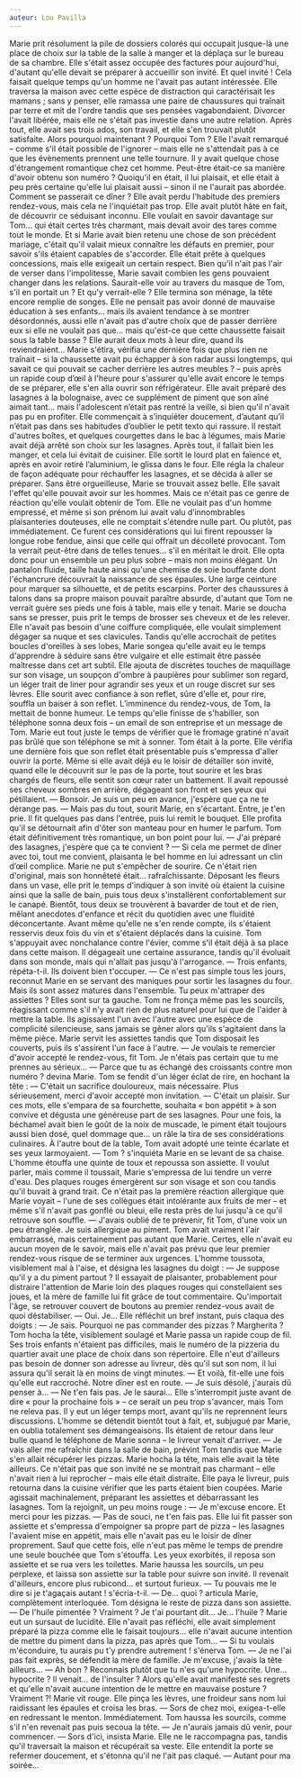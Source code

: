```yaml
---
auteur: Lou Pavilla
---
```


Marie prit résolument la pile de dossiers colorés qui occupait jusque-là une place de choix sur la table de la salle à manger et la déplaça sur le bureau de sa chambre. Elle s'était assez occupée des factures pour aujourd'hui, d'autant qu'elle devait se préparer à accueillir son invité. Et quel invité ! Cela faisait quelque temps qu'un homme ne l'avait pas autant intéressée. Elle traversa la maison avec cette espèce de distraction qui caractérisait les mamans ; sans y penser, elle ramassa une paire de chaussures qui traînait par terre et mit de l'ordre tandis que ses pensées vagabondaient. Divorcer l'avait libérée, mais elle ne s'était pas investie dans une autre relation. Après tout, elle avait ses trois ados, son travail, et elle s'en trouvait plutôt satisfaite.
Alors pourquoi maintenant ? Pourquoi Tom ? Elle l'avait remarqué – comme s'il était possible de l'ignorer – mais elle ne s'attendait pas à ce que les évènements prennent une telle tournure. Il y avait quelque chose d'étrangement romantique chez cet homme. Peut-être était-ce sa manière d'avoir obtenu son numéro ? Quoiqu'il en était, il lui plaisait, et elle était à peu près certaine qu'elle lui plaisait aussi – sinon il ne l'aurait pas abordée. Comment se passerait ce dîner ? Elle avait perdu l'habitude des premiers rendez-vous, mais cela ne l'inquiétait pas trop. Elle avait plutôt hâte en fait, de découvrir ce séduisant inconnu. Elle voulait en savoir davantage sur Tom... qui était certes très charmant, mais devait avoir des tares comme tout le monde. Et si Marie avait bien retenu une chose de son précédent mariage, c'était qu'il valait mieux connaître les défauts en premier, pour savoir s'ils étaient capables de s'accorder. Elle était prête à quelques concessions, mais elle exigeait un certain respect. Bien qu'il n'ait pas l'air de verser dans l'impolitesse, Marie savait combien les gens pouvaient changer dans les relations. Saurait-elle voir au travers du masque de Tom, s'il en portait un ? Et qu'y verrait-elle ?
Elle termina son ménage, la tête encore remplie de songes. Elle ne pensait pas avoir donné de mauvaise éducation à ses enfants... mais ils avaient tendance à se montrer désordonnés, aussi elle n'avait pas d'autre choix que de passer derrière eux si elle ne voulait pas que... mais qu'est-ce que cette chaussette faisait sous la table basse ? Elle aurait deux mots à leur dire, quand ils reviendraient...
Marie s'étira, vérifia une dernière fois que plus rien ne traînait – si la chaussette avait pu échapper à son radar aussi longtemps, qui savait ce qui pouvait se cacher derrière les autres meubles ? – puis après un rapide coup d’œil à l'heure pour s'assurer qu'elle avait encore le temps de se préparer, elle s'en alla ouvrir son réfrigérateur. Elle avait préparé des lasagnes à la bolognaise, avec ce supplément de piment que son aîné aimait tant... mais l'adolescent n’était pas rentré la veille, si bien qu'il n'avait pas pu en profiter. Elle commençait à s’inquiéter doucement, d’autant qu’il n’était pas dans ses habitudes d’oublier le petit texto qui rassure. Il restait d'autres boîtes, et quelques courgettes dans le bac à légumes, mais Marie avait déjà arrêté son choix sur les lasagnes. Après tout, il fallait bien les manger, et cela lui évitait de cuisiner. Elle sortit le lourd plat en faïence et, après en avoir retiré l’aluminium, le glissa dans le four. Elle régla la chaleur de façon adéquate pour réchauffer les lasagnes, et se décida à aller se préparer.
Sans être orgueilleuse, Marie se trouvait assez belle. Elle savait l'effet qu'elle pouvait avoir sur les hommes. Mais ce n'était pas ce genre de réaction qu'elle voulait obtenir de Tom. Elle ne voulait pas d'un homme empressé, et même si son prénom lui avait valu d’innombrables plaisanteries douteuses, elle ne comptait s'étendre nulle part. Ou plutôt, pas immédiatement. Ce furent ces considérations qui lui firent repousser la longue robe fendue, ainsi que celle qui offrait un décolleté provocant. Tom la verrait peut-être dans de telles tenues... s'il en méritait le droit. Elle opta donc pour un ensemble un peu plus sobre – mais non moins élégant. Un pantalon fluide, taille haute ainsi qu'une chemise de soie bouffante dont l'échancrure découvrait la naissance de ses épaules. Une large ceinture pour marquer sa silhouette, et de petits escarpins. Porter des chaussures à talons dans sa propre maison pouvait paraître absurde, d'autant que Tom ne verrait guère ses pieds une fois à table, mais elle y tenait.
Marie se doucha sans se presser, puis prit le temps de brosser ses cheveux et de les relever. Elle n'avait pas besoin d'une coiffure compliquée, elle voulait simplement dégager sa nuque et ses clavicules. Tandis qu'elle accrochait de petites boucles d'oreilles à ses lobes, Marie songea qu'elle avait eu le temps d'apprendre à séduire sans être vulgaire et elle estimait être passée maîtresse dans cet art subtil. Elle ajouta de discrètes touches de maquillage sur son visage, un soupçon d'ombre à paupières pour sublimer son regard, un léger trait de liner pour agrandir ses yeux et un rouge discret sur ses lèvres. Elle sourit avec confiance à son reflet, sûre d'elle et, pour rire, souffla un baiser à son reflet. L’imminence du rendez-vous, de Tom, la mettait de bonne humeur. Le temps qu'elle finisse de s'habiller, son téléphone sonna deux fois – un email de son entreprise et un message de Tom.
Marie eut tout juste le temps de vérifier que le fromage gratiné n'avait pas brûlé que son téléphone se mit à sonner. Tom était à la porte. Elle vérifia une dernière fois que son reflet était présentable puis s'empressa d'aller ouvrir la porte. Même si elle avait déjà eu le loisir de détailler son invité, quand elle le découvrit sur le pas de la porte, tout sourire et les bras chargés de fleurs, elle sentit son cœur rater un battement. Il avait repoussé ses cheveux sombres en arrière, dégageant son front et ses yeux qui pétillaient.
— Bonsoir. Je suis un peu en avance, j'espère que ça ne te dérange pas.
— Mais pas du tout, sourit Marie, en s'écartant. Entre, je t'en prie.
Il fit quelques pas dans l'entrée, puis lui remit le bouquet. Elle profita qu'il se détournait afin d'ôter son manteau pour en humer le parfum. Tom était définitivement très romantique, un bon point pour lui.
— J'ai préparé des lasagnes, j'espère que ça te convient ?
— Si cela me permet de dîner avec toi, tout me convient, plaisanta le bel homme en lui adressant un clin d’œil complice.
Marie ne put s'empêcher de sourire. Ce n'était rien d'original, mais son honnêteté était... rafraîchissante. Déposant les fleurs dans un vase, elle prit le temps d'indiquer à son invité où étaient la cuisine ainsi que la salle de bain, puis tous deux s'installèrent confortablement sur le canapé. Bientôt, tous deux se trouvèrent à bavarder de tout et de rien, mêlant anecdotes d'enfance et récit du quotidien avec une fluidité déconcertante. Avant même qu'elle ne s'en rende compte, ils s'étaient resservis deux fois du vin et s'étaient déplacés dans la cuisine. Tom s'appuyait avec nonchalance contre l'évier, comme s'il était déjà à sa place dans cette maison. Il dégageait une certaine assurance, tandis qu'il évoluait dans son monde, mais qui n'allait pas jusqu'à l'arrogance.
— Trois enfants, répéta-t-il. Ils doivent bien t'occuper.
— Ce n'est pas simple tous les jours, reconnut Marie en se servant des maniques pour sortir les lasagnes du four. Mais ils sont assez matures dans l'ensemble. Tu peux m'attraper des assiettes ? Elles sont sur ta gauche.
Tom ne fronça même pas les sourcils, réagissant comme s'il n'y avait rien de plus naturel pour lui que de l'aider à mettre la table. Ils agissaient l'un avec l'autre avec une espèce de complicité silencieuse, sans jamais se gêner alors qu'ils s'agitaient dans la même pièce. Marie servit les assiettes tandis que Tom disposait les couverts, puis ils s'assirent l'un face à l'autre.
— Je voulais te remercier d'avoir accepté le rendez-vous, fit Tom. Je n'étais pas certain que tu me prennes au sérieux...
— Parce que tu as échangé des croissants contre mon numéro ? devina Marie.
Tom se fendit d'un léger éclat de rire, en hochant la tête :
— C'était un sacrifice douloureux, mais nécessaire. Plus sérieusement, merci d'avoir accepté mon invitation.
— C'était un plaisir.
Sur ces mots, elle s'empara de sa fourchette, souhaita « bon appétit » à son convive et dégusta une généreuse part de ses lasagnes. Pour une fois, la béchamel avait bien le goût de la noix de muscade, le piment était toujours aussi bien dosé, quel dommage que... un râle la tira de ses considérations culinaires. À l'autre bout de la table, Tom avait adopté une teinte écarlate et ses yeux larmoyaient.
— Tom ? s'inquiéta Marie en se levant de sa chaise.
L'homme étouffa une quinte de toux et repoussa son assiette. Il voulut parler, mais comme il toussait, Marie s'empressa de lui tendre un verre d'eau. Des plaques rouges émergèrent sur son visage et son cou tandis qu'il buvait à grand trait. Ce n'était pas la première réaction allergique que Marie voyait – l'une de ses collègues était intolérante aux fruits de mer – et même s'il n'avait pas gonflé ou bleui, elle resta près de lui jusqu'à ce qu'il retrouve son souffle.
— J'avais oublié de te prévenir, fit Tom, d'une voix un peu étranglée. Je suis allergique au piment.
Tom avait vraiment l'air embarrassé, mais certainement pas autant que Marie. Certes, elle n'avait eu aucun moyen de le savoir, mais elle n'avait pas prévu que leur premier rendez-vous risque de se terminer aux urgences.
L'homme toussota, visiblement mal à l'aise, et désigna les lasagnes du doigt :
— Je suppose qu'il y a du piment partout ?
Il essayait de plaisanter, probablement pour distraire l'attention de Marie loin des plaques rouges qui constellaient ses joues, et la mère de famille lui fit grâce de tout commentaire. Qu'importait l'âge, se retrouver couvert de boutons au premier rendez-vous avait de quoi déstabiliser.
— Oui. Je...
Elle réfléchit un bref instant, puis claqua des doigts :
— Je sais. Pourquoi ne pas commander des pizzas ? Margherita ?
Tom hocha la tête, visiblement soulagé et Marie passa un rapide coup de fil. Ses trois enfants n'étaient pas difficiles, mais le numéro de la pizzeria du quartier avait une place de choix dans son répertoire. Elle n'eut d'ailleurs pas besoin de donner son adresse au livreur, dès qu'il sut son nom, il lui assura qu'il serait là en moins de vingt minutes.
— Et voilà, fit-elle une fois qu'elle eut raccroché. Notre dîner est en route.
— Je suis désolé, j'aurais dû penser à...
— Ne t'en fais pas. Je le saurai...
Elle s'interrompit juste avant de dire « pour la prochaine fois » – ce serait un peu trop s'avancer, mais Tom ne releva pas. Il y eut un léger temps mort, avant qu'ils ne reprennent leurs discussions. L'homme se détendit bientôt tout à fait, et, subjugué par Marie, en oublia totalement ses démangeaisons. Ils étaient de retour dans leur bulle quand le téléphone de Marie sonna – le livreur venait d'arriver.
— Je vais aller me rafraîchir dans la salle de bain, prévint Tom tandis que Marie s'en allait récupérer les pizzas.
Marie hocha la tête, mais elle avait la tête ailleurs. Ce n'était pas que son invité ne se montrait pas charmant – elle n'avait rien à lui reprocher – mais elle était distraite. Elle paya le livreur, puis retourna dans la cuisine vérifier que les parts étaient bien coupées. Marie agissait machinalement, préparant les assiettes et débarrassant les lasagnes. Tom la rejoignit, un peu moins rouge :
— Je m'excuse encore. Et merci pour les pizzas.
— Pas de souci, ne t'en fais pas.
Elle lui fit passer son assiette et s'empressa d'empoigner sa propre part de pizza – les lasagnes l'avaient mise en appétit, mais elle n'avait pas eu le loisir de dîner proprement. Sauf que cette fois, elle n'eut pas même le temps de prendre une seule bouchée que Tom s'étouffa. Les yeux exorbités, il reposa son assiette et se rua vers les toilettes. Marie haussa les sourcils, un peu perplexe, et laissa son assiette sur la table pour suivre son invité. Il revenait d'ailleurs, encore plus rubicond... et surtout furieux.
— Tu pouvais me le dire si je t'agaçais autant ! s'écria-t-il.
— De... quoi ? articula Marie, complètement interloquée.
Tom désigna le reste de pizza dans son assiette.
— De l'huile pimentée ? Vraiment ? Je t'ai pourtant dit...
Je... l'huile ? Marie eut un sursaut de lucidité. Elle n'avait pas réfléchi, elle avait simplement préparé la pizza comme elle le faisait toujours... elle n'avait aucune intention de mettre du piment dans la pizza, pas après que Tom...
— Si tu voulais m'éconduire, tu aurais pu t'y prendre autrement ! s'énerva Tom.
— Je ne l'ai pas fait exprès, se défendit la mère de famille. Je m'excuse, j'avais la tête ailleurs...
— Ah bon ? Reconnais plutôt que tu n'es qu'une hypocrite.
Une... hypocrite ? Il venait... de l'insulter ? Alors qu'elle avait manifesté ses regrets et qu'elle n'avait aucune intention de le mettre en mauvaise posture ? Vraiment ?! Marie vit rouge. Elle pinça les lèvres, une froideur sans nom lui raidissant les épaules et croisa les bras.
— Sors de chez moi, exigea-t-elle en redressant le menton. Immédiatement.
Tom haussa les sourcils, comme s'il n'en revenait pas puis secoua la tête.
— Je n'aurais jamais dû venir, pour commencer.
— Sors d'ici, insista Marie.
Elle ne le raccompagna pas, tandis qu'il traversait la maison et récupérait sa veste. Elle entendit la porte se refermer doucement, et s'étonna qu'il ne l'ait pas claqué.
— Autant pour ma soirée...
